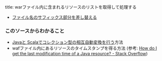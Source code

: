 title: warファイル内に含まれるリソースのリストを取得して処理する

- [ファイル名のサフィックス部分を差し替える](./ReplaceFilenameSuffix.scala)

### このソースからわかること

- [Javaと Scalaでコレクション型の相互自動変換を行う](http://docs.scala-lang.org/ja/overviews/collections/conversions-between-java-and-scala-collections.html)方法
- wafファイル内にあるリソースのタイムスタンプを得る方法 (参考: [How do I get the last modification time of a Java resource? - Stack Overflow](http://stackoverflow.com/questions/2057351/how-do-i-get-the-last-modification-time-of-a-java-resource))

